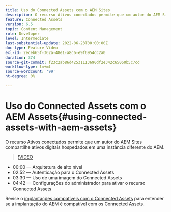 ```yaml
---
title: Uso do Connected Assets com o AEM Sites
description: O recurso Ativos conectados permite que um autor do AEM Sites compartilhe ativos digitais hospedados em uma instância diferente do AEM.
feature: Connected Assets
version: 6.5
topic: Content Management
role: Developer
level: Intermediate
last-substantial-update: 2022-06-23T00:00:00Z
doc-type: Feature Video
exl-id: 2eceb65f-362a-48e1-a8c6-e9f6954dc2a0
duration: 374
source-git-commit: f23c2ab86d42531113690df2e342c65060b5c7cd
workflow-type: tm+mt
source-wordcount: '99'
ht-degree: 0%

---
```


# Uso do Connected Assets com o AEM Assets{#using-connected-assets-with-aem-assets}

O recurso Ativos conectados permite que um autor do AEM Sites compartilhe ativos digitais hospedados em uma instância diferente do AEM.

>[!VIDEO](https://video.tv.adobe.com/v/26060?quality=12&learn=on)

* 00:00 — Arquitetura de alto nível
* 02:52 — Autenticação para o Connected Assets
* 03:30 — Uso de uma imagem do Connected Assets
* 04:42 — Configurações do administrador para ativar o recurso Connected Assets

Revise o [implantações compatíveis com o Connected Assets](https://experienceleague.adobe.com/docs/experience-manager-65/assets/using/use-assets-across-connected-assets-instances.html#prerequisites) para entender se a implantação do AEM é compatível com os Connected Assets.
